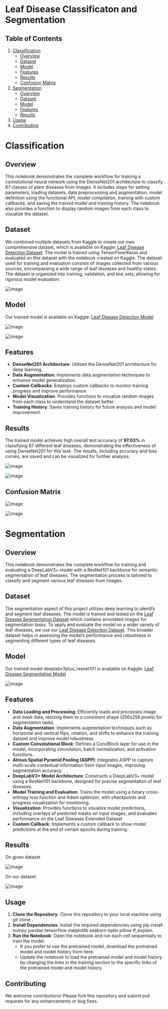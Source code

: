 # Leaf Disease Classificaton and Segmentation

## Table of Contents
1. [Classification](#classification)
   - [Overview](#classification-overview)
   - [Dataset](#classification-dataset)
   - [Model](#classification-model)
   - [Features](#classification-features)
   - [Results](#classification-results)
   - [Confusion Matrix](#classification-confusion-matrix)
2. [Segmentation](#segmentation)
   - [Overview](#segmentation-overview)
   - [Dataset](#segmentation-dataset)
   - [Model](#segmentation-model)
   - [Features](#segmentation-features)
   - [Results](#segmentation-results)
3. [Usage](#usage)
4. [Contributing](#contributing)

# Classification
## Overview <a id="classification-overview"></a>
This notebook demonstrates the complete workflow for training a convolutional neural network using the DenseNet201 architecture to classify 67 classes of plant diseases from images. It includes steps for setting parameters, loading datasets, data preprocessing and augmentation, model definition using the functional API, model compilation, training with custom callbacks, and saving the trained model and training history. The notebook also provides a function to display random images from each class to visualize the dataset.

## Dataset <a id="classification-dataset"></a>
We combined multiple datasets from Kaggle to create our own comprehensive dataset, which is available on Kaggle: [Leaf Disease Detection Dataset](https://www.kaggle.com/datasets/abdullahmalhi/leaf-diseases-extended). The model is trained using TensorFlow/Keras and evaluated on this dataset with the notebook created on Kaggle. The dataset used for training and evaluation consists of images collected from various sources, encompassing a wide range of leaf diseases and healthy states. The dataset is organized into training, validation, and test sets, allowing for rigorous model evaluation.

![image](https://github.com/user-attachments/assets/bfb4cbb0-3548-4f21-b2b4-35e66e6adb8e)

## Model <a id="classification-model"></a>
Our trained model is available on Kaggle: [Leaf Disease Detection Model](https://www.kaggle.com/models/isramansoor9/leaf_disease_detection_model)

![image](https://github.com/user-attachments/assets/f28750ed-9e9e-4745-b5e9-0792b91ec706)

![image](https://github.com/user-attachments/assets/c4998e31-9760-48e9-9af6-1412906c2ad6)

## Features <a id="classification-features"></a>
* **DenseNet201 Architecture**: Utilizes the DenseNet201 architecture for deep learning.
* **Data Augmentation**: Implements data augmentation techniques to enhance model generalization.
* **Custom Callbacks**: Employs custom callbacks to monitor training progress and improve performance.
* **Model Visualization**: Provides functions to visualize random images from each class to understand the dataset better.
* **Training History**: Saves training history for future analysis and model improvement.
      
## Results <a id="classification-results"></a>
The trained model achieves high overall test accuracy of **97.03%** in classifying 67 different leaf diseases, demonstrating the effectiveness of using DenseNet201 for this task. The results, including accuracy and loss curves, are saved and can be visualized for further analysis.

![image](https://github.com/user-attachments/assets/e62718d2-a103-45c5-abfd-1b1822ecf32f)

![image](https://github.com/user-attachments/assets/b9c94c66-fe17-49c4-b189-5b03be4e474b)

## Confusion Matrix <a id="classification-confusion-matrix"></a>

![image](https://github.com/user-attachments/assets/e15e6b7d-0841-452b-8130-86115d6b28e1)

![image](https://github.com/user-attachments/assets/fa44e4e8-940d-4769-ab46-66cf459a3245)

# Segmentation
## Overview <a id="segmentation-overview"></a>
This notebook demonstrates the complete workflow for training and evaluating a DeepLabV3+ model with a ResNet101 backbone for semantic segmentation of leaf diseases. The segmentation process is tailored to classify and segment various leaf diseases from images.

## Dataset <a id="segmentation-dataset"></a>
The segmentation aspect of this project utilizes deep learning to identify and segment leaf diseases. The model is trained and tested on the [Leaf Disease Segmentation Dataset](https://www.kaggle.com/datasets/fakhrealam9537/leaf-disease-segmentation-dataset) which contains annotated images for segmentation tasks. To apply and evaluate the model on a wider variety of leaf diseases, we use our [Leaf Disease Detection Dataset](https://www.kaggle.com/datasets/abdullahmalhi/leaf-diseases-extended). This broader dataset helps in assessing the model’s performance and robustness in segmenting different types of leaf diseases.

## Model <a id="segmentation-model"></a>
Our trained model deeplabv3plus_resnet101 is available on Kaggle: [Leaf Disease Segmentation Model](https://www.kaggle.com/models/abdullahmalhi/deeplabv3plus_resnet101)

![image](https://github.com/user-attachments/assets/87e2c874-4efa-4e3d-905f-2b8f427bab79)

## Features <a id="segmentation-features"></a>
* **Data Loading and Processing**: Efficiently loads and processes image and mask data, resizing them to a consistent shape (256x256 pixels) for segmentation tasks.
* **Data Augmentation**: Implements augmentation techniques such as horizontal and vertical flips, rotation, and shifts to enhance the training dataset and improve model robustness.
* **Custom Convolutional Block**: Defines a ConvBlock layer for use in the model, incorporating convolution, batch normalization, and activation functions.
* **Atrous Spatial Pyramid Pooling (ASPP)**: Integrates ASPP to capture multi-scale contextual information from input images, improving segmentation accuracy.
* **DeepLabV3+ Model Architecture**: Constructs a DeepLabV3+ model using a ResNet101 backbone, designed for precise segmentation of leaf diseases.
* **Model Training and Evaluation**: Trains the model using a binary cross-entropy loss function and Adam optimizer, with checkpoints and progress visualization for monitoring.
* **Visualization**: Provides functions to visualize model predictions, including overlays of predicted masks on input images, and evaluates performance on the Leaf Diseases Extended Dataset.
* **Custom Callback**: Implements a custom callback to show model predictions at the end of certain epochs during training.

## Results <a id="segmentation-results"></a>

On given dataset

![image](https://github.com/user-attachments/assets/081c6049-4379-4983-abbd-a4c6820330f5)

On our dataset

![image](https://github.com/user-attachments/assets/81a5d939-fdb7-4790-aecd-ea2c186a75fa)

  
## Usage
1. **Clone the Repository**: Clone this repository to your local machine using git clone <repository-url>.
2. **Install Dependencies**: Install the required dependencies using pip install numpy pandas tensorflow matplotlib seaborn tqdm pillow tf_explain.
3. **Run the Notebook**: Open the notebook and run each cell sequentially to train the model.
    * If you prefer to use the pretrained model, download the pretrained model and model history from here.
    * Update the notebook to load the pretrained model and model history by changing the links in the training section to the specific links of the pretrained model and model history.

## Contributing
We welcome contributions! Please fork this repository and submit pull requests for any enhancements or bug fixes.
